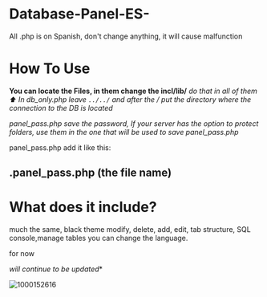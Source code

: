 # Database-Panel-ES-
All .php is on Spanish, don't change anything, it will cause malfunction

# How To Use

**You can locate the Files, in them change the incl/lib/**
*do that in all of them ⬆️
In db_only.php leave `../../` and after the / put the directory where the connection to the DB is located*

*panel_pass.php 
save the password,
If your server has the option to protect folders, use them in the one that will be used to save panel_pass.php*

panel_pass.php add it like this:

.panel_pass.php (the file name)
---

# What does it include?

much the same,
black theme
modify, delete, add, edit, tab structure, SQL console,manage tables
you can change the language.

for now

*will continue to be updated**

![1000152616](https://github.com/user-attachments/assets/92bc1179-3e60-463c-9e3e-a88413890355)
